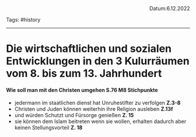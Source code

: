 <p align="right">Datum:6.12.2022</p>

Tags: #history 

---
# Die wirtschaftlichen und sozialen Entwicklungen in den 3 Kulurräumen vom 8. bis zum 13. Jahrhundert

#### Wie soll man mit den Christen umgehen S.76 M8 Stichpunkte
- jedermann im staatlichen dienst hat Unruhestifter zu verfolgen **Z.3-8**
- Christen und Juden können weiterhin ihre Religion ausleben **Z.13f**
- und würden Schutzt und Fürsorge genießen **Z. 15**
- sie können dem Islam beitreten wenn sie wollen, erhalten dadurch aber keinen Stellungsvorteil **Z. 18**